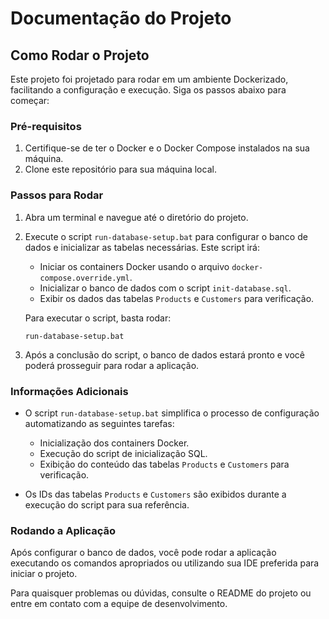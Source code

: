 # Documentação do Projeto

## Como Rodar o Projeto

Este projeto foi projetado para rodar em um ambiente Dockerizado, facilitando a configuração e execução. Siga os passos abaixo para começar:

### Pré-requisitos
1. Certifique-se de ter o Docker e o Docker Compose instalados na sua máquina.
2. Clone este repositório para sua máquina local.

### Passos para Rodar
1. Abra um terminal e navegue até o diretório do projeto.
2. Execute o script `run-database-setup.bat` para configurar o banco de dados e inicializar as tabelas necessárias. Este script irá:
   - Iniciar os containers Docker usando o arquivo `docker-compose.override.yml`.
   - Inicializar o banco de dados com o script `init-database.sql`.
   - Exibir os dados das tabelas `Products` e `Customers` para verificação.

   Para executar o script, basta rodar:
   ```
   run-database-setup.bat
   ```

3. Após a conclusão do script, o banco de dados estará pronto e você poderá prosseguir para rodar a aplicação.

### Informações Adicionais
- O script `run-database-setup.bat` simplifica o processo de configuração automatizando as seguintes tarefas:
  - Inicialização dos containers Docker.
  - Execução do script de inicialização SQL.
  - Exibição do conteúdo das tabelas `Products` e `Customers` para verificação.

- Os IDs das tabelas `Products` e `Customers` são exibidos durante a execução do script para sua referência.

### Rodando a Aplicação
Após configurar o banco de dados, você pode rodar a aplicação executando os comandos apropriados ou utilizando sua IDE preferida para iniciar o projeto.

Para quaisquer problemas ou dúvidas, consulte o README do projeto ou entre em contato com a equipe de desenvolvimento.
